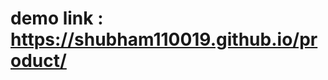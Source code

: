 <h1>demo link : <a href="https://shubham110019.github.io/product/">https://shubham110019.github.io/product/</a></h1>
